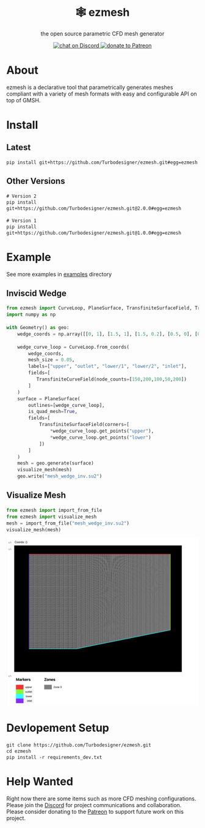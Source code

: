 <h1 align="center">🕸️ ezmesh</h1>

<p align="center">the open source parametric CFD mesh generator</p>

<p align="center">
    <a href="https://discord.gg/H7qRauGkQ6">
        <img src="https://img.shields.io/discord/913193916885524552?logo=discord"
            alt="chat on Discord">
    </a>
    <a href="https://www.patreon.com/turbodesigner">
        <img src="https://img.shields.io/badge/dynamic/json?color=%23e85b46&label=Patreon&query=data.attributes.patron_count&suffix=%20patrons&url=https%3A%2F%2Fwww.patreon.com%2Fapi%2Fcampaigns%2F9860430"
            alt="donate to Patreon">
    </a>
</p>



# About
ezmesh is a declarative tool that parametrically generates meshes compliant with a variety of mesh formats with easy and configurable API on top of GMSH.


# Install
## Latest
```
pip install git+https://github.com/Turbodesigner/ezmesh.git#egg=ezmesh
```

## Other Versions
```
# Version 2
pip install git+https://github.com/Turbodesigner/ezmesh.git@2.0.0#egg=ezmesh

# Version 1
pip install git+https://github.com/Turbodesigner/ezmesh.git@1.0.0#egg=ezmesh
```

# Example
See more examples in [examples](/examples) directory
## Inviscid Wedge
```python
from ezmesh import CurveLoop, PlaneSurface, TransfiniteSurfaceField, TransfiniteCurveField, Geometry, visualize_mesh
import numpy as np

with Geometry() as geo:
    wedge_coords = np.array([[0, 1], [1.5, 1], [1.5, 0.2], [0.5, 0], [0, 0]])
    
    wedge_curve_loop = CurveLoop.from_coords(
        wedge_coords, 
        mesh_size = 0.05,
        labels=["upper", "outlet", "lower/1", "lower/2", "inlet"],
        fields=[
           TransfiniteCurveField(node_counts=[150,200,100,50,200])
        ]
    )
    surface = PlaneSurface(
        outlines=[wedge_curve_loop],
        is_quad_mesh=True,
        fields=[
            TransfiniteSurfaceField(corners=[
                *wedge_curve_loop.get_points("upper"), 
                *wedge_curve_loop.get_points("lower")
            ])
        ]
    )
    mesh = geo.generate(surface)
    visualize_mesh(mesh)
    geo.write("mesh_wedge_inv.su2")
```

## Visualize Mesh
```python
from ezmesh import import_from_file
from ezmesh import visualize_mesh
mesh = import_from_file("mesh_wedge_inv.su2")
visualize_mesh(mesh)
```
![Inviscid Wedge](./assets/wedge_visualization.png)


# Devlopement Setup
```
git clone https://github.com/Turbodesigner/ezmesh.git
cd ezmesh
pip install -r requirements_dev.txt
```

# Help Wanted
Right now there are some items such as more CFD meshing configurations. Please join the [Discord](https://discord.gg/H7qRauGkQ6) for project communications and collaboration. Please consider donating to the [Patreon](https://www.patreon.com/turbodesigner) to support future work on this project.

